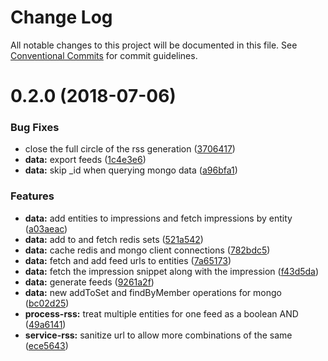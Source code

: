 # Change Log

All notable changes to this project will be documented in this file.
See [Conventional Commits](https://conventionalcommits.org) for commit guidelines.

<a name="0.2.0"></a>
# 0.2.0 (2018-07-06)


### Bug Fixes

* close the full circle of the rss generation ([3706417](https://github.com/tracking-exposed/tracking-exposed/commit/3706417))
* **data:** export feeds ([1c4e3e6](https://github.com/tracking-exposed/tracking-exposed/commit/1c4e3e6))
* **data:** skip _id when querying mongo data ([a96bfa1](https://github.com/tracking-exposed/tracking-exposed/commit/a96bfa1))


### Features

* **data:** add entities to impressions and fetch impressions by entity ([a03aeac](https://github.com/tracking-exposed/tracking-exposed/commit/a03aeac))
* **data:** add to and fetch redis sets ([521a542](https://github.com/tracking-exposed/tracking-exposed/commit/521a542))
* **data:** cache redis and mongo client connections ([782bdc5](https://github.com/tracking-exposed/tracking-exposed/commit/782bdc5))
* **data:** fetch and add feed urls to entities ([7a65173](https://github.com/tracking-exposed/tracking-exposed/commit/7a65173))
* **data:** fetch the impression snippet along with the impression ([f43d5da](https://github.com/tracking-exposed/tracking-exposed/commit/f43d5da))
* **data:** generate feeds ([9261a2f](https://github.com/tracking-exposed/tracking-exposed/commit/9261a2f))
* **data:** new addToSet and findByMember operations for mongo ([bc02d25](https://github.com/tracking-exposed/tracking-exposed/commit/bc02d25))
* **process-rss:** treat multiple entities for one feed as a boolean AND ([49a6141](https://github.com/tracking-exposed/tracking-exposed/commit/49a6141))
* **service-rss:** sanitize url to allow more combinations of the same ([ece5643](https://github.com/tracking-exposed/tracking-exposed/commit/ece5643))
